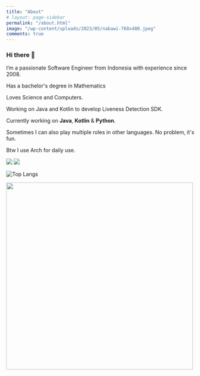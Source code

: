 ```yaml
---
title: "About"
# layout: page-sidebar
permalink: "/about.html"
image: "/wp-content/uploads/2023/05/nabawi-768x480.jpeg"
comments: true
---
```

### Hi there 👋
I’m a passionate Software Engineer from Indonesia with experience since 2008. 

Has a bachelor's degree in Mathematics

Loves Science and Computers. 

Working on Java and Kotlin to develop Liveness Detection SDK.

Currently working on **Java**, **Kotlin** & **Python**.

Sometimes I can also play multiple roles in other languages. No problem, it's fun.

Btw I use Arch for daily use.

<a target="_blank" href="https://www.linkedin.com/in/hanggaajisayekti/"><img src="https://img.shields.io/badge/LinkedIn-0077B5?style=for-the-badge&logo=linkedin&logoColor=white"/></a>
<a target="_blank" href="https://www.hackerrank.com/bazeniancode"><img src="https://img.shields.io/badge/-Hackerrank-2EC866?style=for-the-badge&logo=HackerRank&logoColor=white"/></a>

![Top Langs](https://github-readme-stats.vercel.app/api/top-langs/?username=hangga&hide=css,scss,html&langs_count=10&layout=compact&theme=ambient_gradient)

<img src="https://stats.dooboo.io/api/github-stats?login=hangga&hide=css,scss,html" width="500"/> 
<!-- Made with <i class="fa fa-heart text-danger"></i> by Sal [@wowthemesnet](https://www.wowthemes.net/category/free-themes-templates/). -->
